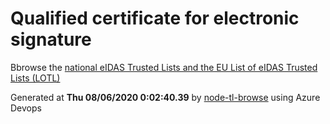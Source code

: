 # Qualified certificate for electronic signature 
 Bbrowse the [national eIDAS Trusted Lists and the EU List of eIDAS Trusted Lists (LOTL)](https://webgate.ec.europa.eu/tl-browser/#/) 
 
 
Generated at **Thu 08/06/2020  0:02:40.39** by [node-tl-browse](https://github.com/ymedlop/node-tl-browser) using Azure Devops 
